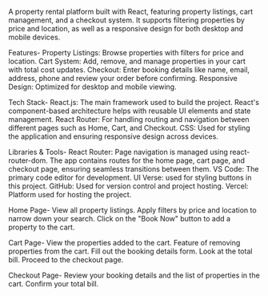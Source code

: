 A property rental platform built with React, featuring property listings, cart management, and a checkout system. It supports filtering properties by price and location, as well as a responsive design for both desktop and mobile devices.

Features-
Property Listings: Browse properties with filters for price and location.
Cart System: Add, remove, and manage properties in your cart with total cost updates.
Checkout: Enter booking details like name, email, address, phone and review your order before confirming.
Responsive Design: Optimized for desktop and mobile viewing.

Tech Stack-
React.js: The main framework used to build the project. React's component-based architecture helps with reusable UI elements and state management.
React Router: For handling routing and navigation between different pages such as Home, Cart, and Checkout.
CSS: Used for styling the application and ensuring responsive design across devices.

Libraries & Tools-
React Router: Page navigation is managed using react-router-dom. The app contains routes for the home page, cart page, and checkout page, ensuring seamless transitions between them.
VS Code: The primary code editor for development.
UI Verse: used for styling buttons in this project. 
GitHub: Used for version control and project hosting.
Vercel: Platform used for hosting the project.


Home Page-
View all property listings.
Apply filters by price and location to narrow down your search.
Click on the "Book Now" button to add a property to the cart.

Cart Page-
View the properties added to the cart.
Feature of removing properties from the cart.
Fill out the booking details form.
Look at the total bill.
Proceed to the checkout page.

Checkout Page-
Review your booking details and the list of properties in the cart.
Confirm your total bill.